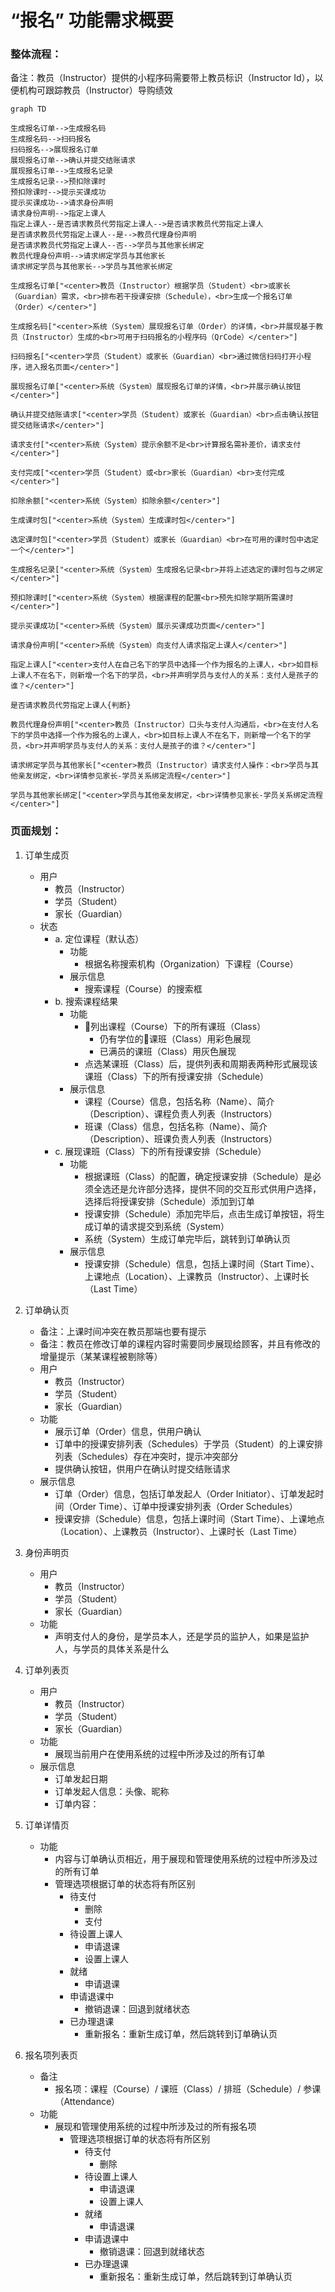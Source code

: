 # “报名” 功能需求概要

### 整体流程：

备注：教员（Instructor）提供的小程序码需要带上教员标识（Instructor Id），以便机构可跟踪教员（Instructor）导购绩效

```mermaid
graph TD

生成报名订单-->生成报名码
生成报名码-->扫码报名
扫码报名-->展现报名订单
展现报名订单-->确认并提交结账请求
展现报名订单-->生成报名记录
生成报名记录-->预扣除课时
预扣除课时-->提示买课成功
提示买课成功-->请求身份声明
请求身份声明-->指定上课人
指定上课人--是否请求教员代劳指定上课人-->是否请求教员代劳指定上课人
是否请求教员代劳指定上课人--是-->教员代理身份声明
是否请求教员代劳指定上课人--否-->学员与其他家长绑定
教员代理身份声明-->请求绑定学员与其他家长
请求绑定学员与其他家长-->学员与其他家长绑定

生成报名订单["<center>教员（Instructor）根据学员（Student）<br>或家长（Guardian）需求，<br>排布若干授课安排（Schedule），<br>生成一个报名订单（Order）</center>"]

生成报名码["<center>系统（System）展现报名订单（Order）的详情，<br>并展现基于教员（Instructor）生成的<br>可用于扫码报名的小程序码（QrCode）</center>"]

扫码报名["<center>学员（Student）或家长（Guardian）<br>通过微信扫码打开小程序，进入报名页面</center>"]

展现报名订单["<center>系统（System）展现报名订单的详情，<br>并展示确认按钮</center>"]

确认并提交结账请求["<center>学员（Student）或家长（Guardian）<br>点击确认按钮提交结账请求</center>"]

请求支付["<center>系统（System）提示余额不足<br>计算报名需补差价，请求支付</center>"]

支付完成["<center>学员（Student）或<br>家长（Guardian）<br>支付完成</center>"]

扣除余额["<center>系统（System）扣除余额</center>"]

生成课时包["<center>系统（System）生成课时包</center>"]

选定课时包["<center>学员（Student）或家长（Guardian）<br>在可用的课时包中选定一个</center>"]

生成报名记录["<center>系统（System）生成报名记录<br>并将上述选定的课时包与之绑定</center>"]

预扣除课时["<center>系统（System）根据课程的配置<br>预先扣除学期所需课时</center>"]

提示买课成功["<center>系统（System）展示买课成功页面</center>"]

请求身份声明["<center>系统（System）向支付人请求指定上课人</center>"]

指定上课人["<center>支付人在自己名下的学员中选择一个作为报名的上课人，<br>如目标上课人不在名下，则新增一个名下的学员，<br>并声明学员与支付人的关系：支付人是孩子的谁？</center>"]

是否请求教员代劳指定上课人{判断}

教员代理身份声明["<center>教员（Instructor）口头与支付人沟通后，<br>在支付人名下的学员中选择一个作为报名的上课人，<br>如目标上课人不在名下，则新增一个名下的学员，<br>并声明学员与支付人的关系：支付人是孩子的谁？</center>"]

请求绑定学员与其他家长["<center>教员（Instructor）请求支付人操作：<br>学员与其他亲友绑定，<br>详情参见家长-学员关系绑定流程</center>"]

学员与其他家长绑定["<center>学员与其他亲友绑定，<br>详情参见家长-学员关系绑定流程</center>"]
```

### 页面规划：

1. 订单生成页
	* 用户
		* 教员（Instructor）
		* 学员（Student）
		* 家长（Guardian）
	* 状态
		- a. 定位课程（默认态）
			* 功能
				* 根据名称搜索机构（Organization）下课程（Course）
			* 展示信息
				* 搜索课程（Course）的搜索框
		- b. 搜索课程结果
			* 功能
				* 列出课程（Course）下的所有课班（Class）
					* 仍有学位的课班（Class）用彩色展现
					* 已满员的课班（Class）用灰色展现
				* 点选某课班（Class）后，提供列表和周期表两种形式展现该课班（Class）下的所有授课安排（Schedule）
			* 展示信息
				* 课程（Course）信息，包括名称（Name）、简介（Description）、课程负责人列表（Instructors）
				* 班课（Class）信息，包括名称（Name）、简介（Description）、班课负责人列表（Instructors）
		- c. 展现课班（Class）下的所有授课安排（Schedule）
			* 功能
				* 根据课班（Class）的配置，确定授课安排（Schedule）是必须全选还是允许部分选择，提供不同的交互形式供用户选择，选择后将授课安排（Schedule）添加到订单
				* 授课安排（Schedule）添加完毕后，点击生成订单按钮，将生成订单的请求提交到系统（System）
				* 系统（System）生成订单完毕后，跳转到订单确认页
			* 展示信息
				* 授课安排（Schedule）信息，包括上课时间（Start Time）、上课地点（Location）、上课教员（Instructor）、上课时长（Last Time）

2. 订单确认页
	* 备注：上课时间冲突在教员那端也要有提示
	* 备注：教员在修改订单的课程内容时需要同步展现给顾客，并且有修改的增量提示（某某课程被剔除等）
	* 用户
		* 教员（Instructor）
		* 学员（Student）
		* 家长（Guardian）
	* 功能
		* 展示订单（Order）信息，供用户确认
		* 订单中的授课安排列表（Schedules）于学员（Student）的上课安排列表（Schedules）存在冲突时，提示冲突部分
		* 提供确认按钮，供用户在确认时提交结账请求
	* 展示信息
		* 订单（Order）信息，包括订单发起人（Order Initiator）、订单发起时间（Order Time）、订单中授课安排列表（Order Schedules）
		* 授课安排（Schedule）信息，包括上课时间（Start Time）、上课地点（Location）、上课教员（Instructor）、上课时长（Last Time）

3. 身份声明页
	* 用户
		* 教员（Instructor）
		* 学员（Student）
		* 家长（Guardian）
	* 功能
		* 声明支付人的身份，是学员本人，还是学员的监护人，如果是监护人，与学员的具体关系是什么

4. 订单列表页
 	* 用户
		* 教员（Instructor）
		* 学员（Student）
		* 家长（Guardian）
	* 功能
		* 展现当前用户在使用系统的过程中所涉及过的所有订单
 	* 展示信息
	 	* 订单发起日期
	 	* 订单发起人信息：头像、昵称
	 	* 订单内容：

5. 订单详情页
	* 功能
		* 内容与订单确认页相近，用于展现和管理使用系统的过程中所涉及过的所有订单
		* 管理选项根据订单的状态将有所区别
			* 待支付
				* 删除
				* 支付
			* 待设置上课人
				* 申请退课
				* 设置上课人
			* 就绪
				* 申请退课
			* 申请退课中
				* 撤销退课：回退到就绪状态
			* 已办理退课
				* 重新报名：重新生成订单，然后跳转到订单确认页

6. 报名项列表页
	* 备注
		* 报名项：课程（Course）/ 课班（Class）/ 排班（Schedule）/ 参课（Attendance）
	* 功能
		* 展现和管理使用系统的过程中所涉及过的所有报名项
			* 管理选项根据订单的状态将有所区别
				* 待支付
					* 删除
				* 待设置上课人
					* 申请退课
					* 设置上课人
				* 就绪
					* 申请退课
				* 申请退课中
					* 撤销退课：回退到就绪状态
				* 已办理退课
					* 重新报名：重新生成订单，然后跳转到订单确认页
<!--stackedit_data:
eyJoaXN0b3J5IjpbNDA2NTA4OTA4LDE4NjIzNjI2MjYsNzc2ND
U2Mzk4LDczMzg4MTYyMywyODM0MDgxNywtMTUxOTM0ODEyMCwt
NzU3MzcxMDY1LC0xMTc5NDcyNzA1LC0xNDEwODQ1MTg1LC0xNz
E0Mzg5OTY5LC0yOTExODY2OTUsLTY0MzkxNjgxNywzMTc2OTYy
MzMsLTE2MjIxMjQyNTAsMjA2NDAzNjkyMCwtNTU2NjY3ODQ4LD
U2ODQyODc3MiwxNDQ2MzQ4ODY4LDYxNDIzNTkyMSw5ODI2OTU1
MDRdfQ==
-->